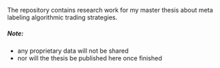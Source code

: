 The repository contains research work for my master thesis about meta labeling algorithmic trading strategies.

##### Note: 
- any proprietary data will not be shared
- nor will the thesis be published here once finished

